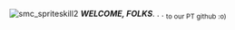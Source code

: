 ![smc_spriteskill2](https://github.com/user-attachments/assets/0488e13c-e199-4413-b162-2aeae39e088b) ***WELCOME, FOLKS***. . . <sub>to our PT github :o)
